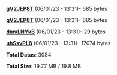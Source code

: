 [**gV2JEP8T**](/data/gV2JEP8T.txt) (06/01/23 - 13:31)- 685 bytes

[**gV2JEP8T**](/data/gV2JEP8T.txt) (06/01/23 - 13:31)- 685 bytes

[**dmvLNYkB**](/data/dmvLNYkB.txt) (06/01/23 - 13:31)- 29 bytes

[**uhSsvPL8**](/data/uhSsvPL8.txt) (06/01/23 - 13:31)- 17074 bytes

**Total Datas**: 3084

**Total Size**: 19.77 MB / 19.8 MB
